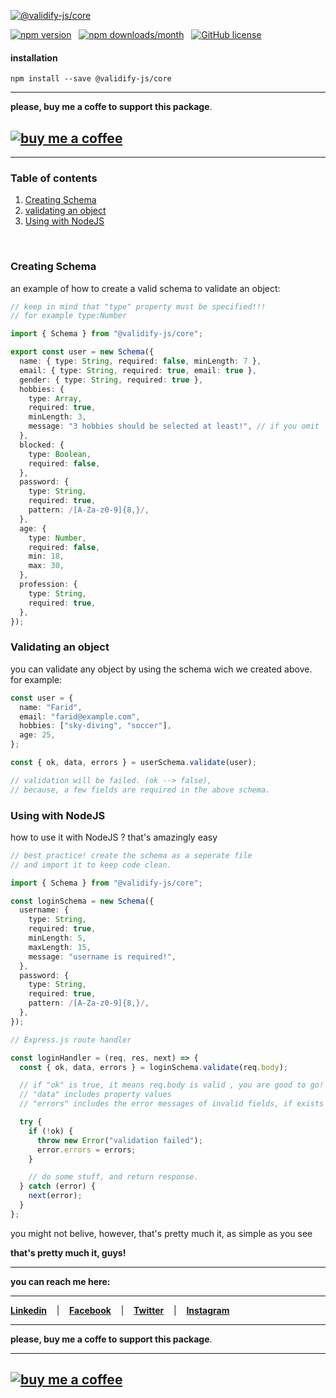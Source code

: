 [![@validify-js/core](https://github.com/fmansimli/validify-js-core/blob/master/public/vcore.png?raw=true)](https://www.buymeacoffee.com/faridmansimli)

[![npm version](https://img.shields.io/npm/v/@validify-js/core)](https://www.npmjs.com/package/@validify-js/core) &nbsp; [![npm downloads/month](https://img.shields.io/npm/dm/@validify-js/core)](https://www.npmjs.com/package/@validify-js/core) &nbsp; [![GitHub license](https://img.shields.io/badge/license-MIT-blue.svg)](https://github.com/fmansimli/validify-js-core/blob/master/LICENSE)

#### installation

```
npm install --save @validify-js/core
```

---

**please, buy me a coffe to support this package**.

## [![buy me a coffee](https://www.buymeacoffee.com/assets/img/guidelines/download-assets-sm-2.svg)](https://www.buymeacoffee.com/faridmansimli)

---

### Table of contents

1. [Creating Schema](#schema)
2. [validating an object](#validating)
3. [Using with NodeJS](#nodejs)

<br/>

### <a name="schema">Creating Schema</a>

an example of how to create a valid schema to validate an object:

```ts
// keep in mind that "type" property must be specified!!!
// for example type:Number

import { Schema } from "@validify-js/core";

export const user = new Schema({
  name: { type: String, required: false, minLength: 7 },
  email: { type: String, required: true, email: true },
  gender: { type: String, required: true },
  hobbies: {
    type: Array,
    required: true,
    minLength: 3,
    message: "3 hobbies should be selected at least!", // if you omit  the "message" field, default message will be displayed
  },
  blocked: {
    type: Boolean,
    required: false,
  },
  password: {
    type: String,
    required: true,
    pattern: /[A-Za-z0-9]{8,}/,
  },
  age: {
    type: Number,
    required: false,
    min: 18,
    max: 30,
  },
  profession: {
    type: String,
    required: true,
  },
});
```

### <a name="validating">Validating an object</a>

you can validate any object by using the schema wich we created above. for example:

```ts
const user = {
  name: "Farid",
  email: "farid@example.com",
  hobbies: ["sky-diving", "soccer"],
  age: 25,
};

const { ok, data, errors } = userSchema.validate(user);

// validation will be failed. (ok --> false),
// because, a few fields are required in the above schema.
```

### <a name="nodejs">Using with NodeJS</a>

how to use it with NodeJS ? that's amazingly easy

```ts
// best practice! create the schema as a seperate file
// and import it to keep code clean.

import { Schema } from "@validify-js/core";

const loginSchema = new Schema({
  username: {
    type: String,
    required: true,
    minLength: 5,
    maxLength: 15,
    message: "username is required!",
  },
  password: {
    type: String,
    required: true,
    pattern: /[A-Za-z0-9]{8,}/,
  },
});

// Express.js route handler

const loginHandler = (req, res, next) => {
  const { ok, data, errors } = loginSchema.validate(req.body);

  // if "ok" is true, it means req.body is valid , you are good to go!
  // "data" includes property values
  // "errors" includes the error messages of invalid fields, if exists

  try {
    if (!ok) {
      throw new Error("validation failed");
      error.errors = errors;
    }

    // do some stuff, and return response.
  } catch (error) {
    next(error);
  }
};
```

you might not belive, however, that's pretty much it, as simple as you see

**that's pretty much it, guys!**

---

**you can reach me here:**

---

[**Linkedin**](https://linkedin.com/in/faridmansimli) &nbsp;&nbsp;&nbsp;|&nbsp;&nbsp;&nbsp; [**Facebook**](https://facebook.com/fmansimli) &nbsp;&nbsp;&nbsp;|&nbsp;&nbsp;&nbsp; [**Twitter**](https://twitter.com/faridmansimli) &nbsp;&nbsp;&nbsp;|&nbsp;&nbsp;&nbsp; [**Instagram**](https://instagram.com/faridmansimli)

---

**please, buy me a coffe to support this package**.

---

## [![buy me a coffee](https://www.buymeacoffee.com/assets/img/guidelines/download-assets-sm-2.svg)](https://www.buymeacoffee.com/faridmansimli)
